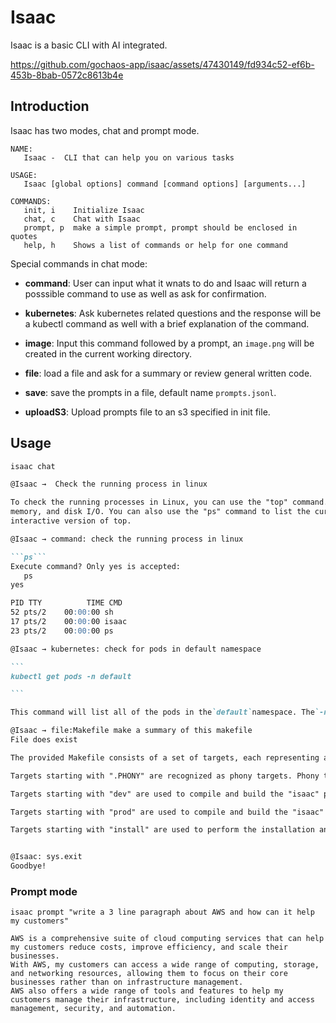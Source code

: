 # Isaac

Isaac is a basic CLI with AI integrated. 

https://github.com/gochaos-app/isaac/assets/47430149/fd934c52-ef6b-453b-8bab-0572c8613b4e

## Introduction
Isaac has two modes, chat and prompt mode.

```
NAME:
   Isaac -  CLI that can help you on various tasks

USAGE:
   Isaac [global options] command [command options] [arguments...]

COMMANDS:
   init, i    Initialize Isaac
   chat, c    Chat with Isaac
   prompt, p  make a simple prompt, prompt should be enclosed in quotes
   help, h    Shows a list of commands or help for one command
```

Special commands in chat mode: 

* **command**:    User can input what it wnats to do and Isaac will return a posssible command to use as well as ask for confirmation. 

* **kubernetes**: Ask kubernetes related questions and the response will be a kubectl command as well with a brief explanation of the command.
* **image**: Input this command followed by a prompt, an `image.png` will be created in the current working directory. 
* **file**: load a file and ask for a summary or review general written code.
* **save**: save the prompts in a file, default name `prompts.jsonl`.

* **uploadS3**:  Upload prompts file to an s3 specified in init file.


## Usage

````markdown
isaac chat

@Isaac →  Check the running process in linux    

To check the running processes in Linux, you can use the "top" command. This command provides a real-time view of the running processes and their resource usage, such as CPU,
memory, and disk I/O. You can also use the "ps" command to list the currently running processes. Additionally, you can use the "htop" command, which is a more advanced and
interactive version of top.

@Isaac → command: check the running process in linux

```ps```
Execute command? Only yes is accepted: 
   ps   
yes 

PID TTY          TIME CMD
52 pts/2    00:00:00 sh
17 pts/2    00:00:00 isaac
23 pts/2    00:00:00 ps

@Isaac → kubernetes: check for pods in default namespace

```
kubectl get pods -n default

```

This command will list all of the pods in the`default`namespace. The`-n`flag allows you to specify a specific namespace, and the`get pods`command lists all of the pods in that namespace.

@Isaac → file:Makefile make a summary of this makefile
File does exist

The provided Makefile consists of a set of targets, each representing a specific action. The targets are organized into sections, denoted by labels like "dev", "prod", "install", and "compile".

Targets starting with ".PHONY" are recognized as phony targets. Phony targets are used to indicate that a command or actions should be taken, rather than actually performing a specific task.

Targets starting with "dev" are used to compile and build the "isaac" program. The "go build" command is used to compile the source code and build an executable binary, which is then placed in "~/bin/isaac".

Targets starting with "prod" are used to compile and build the "isaac" program with additional options, specifically the "-ldflags" option, which is used to specify additional flags for the linker. The resulting binary is then placed in "~/bin/isaac".

Targets starting with "install" are used to perform the installation and deployment of the "isaac" program. The "install" target first performs the "prod" target, and then performs the "move" target, which moves the compiled binary


@Isaac: sys.exit
Goodbye!

````

### Prompt mode

```
isaac prompt "write a 3 line paragraph about AWS and how can it help my customers"

AWS is a comprehensive suite of cloud computing services that can help my customers reduce costs, improve efficiency, and scale their businesses. 
With AWS, my customers can access a wide range of computing, storage, and networking resources, allowing them to focus on their core businesses rather than on infrastructure management. 
AWS also offers a wide range of tools and features to help my customers manage their infrastructure, including identity and access management, security, and automation.
```


